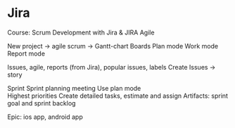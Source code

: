 # Jira
Course: Scrum Development with Jira & JIRA Agile

New project -> agile scrum -> Gantt-chart
Boards
	Plan mode
	Work mode
	Report mode

Issues, agile, reports (from Jira), popular issues, labels
Create Issues -> story

Sprint 
Sprint planning meeting
	Use plan mode	
Highest priorities
Create detailed tasks, estimate and assign
Artifacts: sprint goal and sprint backlog
 

Epic: ios app, android app


